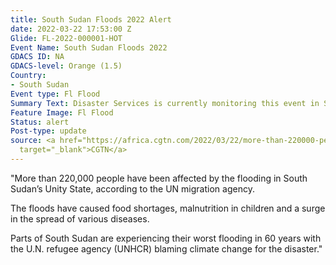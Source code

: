 ```yaml
---
title: South Sudan Floods 2022 Alert
date: 2022-03-22 17:53:00 Z
Glide: FL-2022-000001-HOT
Event Name: South Sudan Floods 2022
GDACS ID: NA
GDACS-level: Orange (1.5)
Country:
- South Sudan
Event type: Fl Flood
Summary Text: Disaster Services is currently monitoring this event in South Sudan.
Feature Image: Fl Flood
Status: alert
Post-type: update
source: <a href="https://africa.cgtn.com/2022/03/22/more-than-220000-people-affected-by-flooding-in-south-sudans-unity-state/"
  target="_blank">CGTN</a>
---
```


"More than 220,000 people have been affected by the flooding in South Sudan’s Unity State, according to the UN migration agency.

The floods have caused food shortages, malnutrition in children and a surge in the spread of various diseases.

Parts of South Sudan are experiencing their worst flooding in 60 years with the U.N. refugee agency (UNHCR) blaming climate change for the disaster."